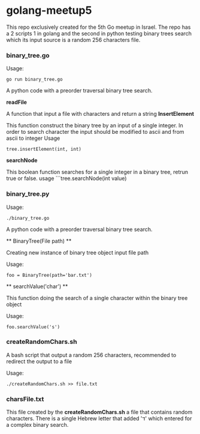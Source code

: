 # golang-meetup5 

This repo exclusively created for the 5th Go meetup in Israel. 
The repo has a 2 scripts 1 in golang and the second in python testing binary trees search which its input source
is a random 256 characters file.

### **binary_tree.go**
Usage:

```go run binary_tree.go ```

A python code with a preorder traversal binary tree search.

**readFile**

A function that input a file with characters and return a string
**InsertElement**

This function construct the binary tree by an input of a single integer.
In order to search character the input should be modified to ascii and from ascii to integer
Usage 

```tree.insertElement(int, int) ```

**searchNode**

This boolean function searches for a single integer in a binary tree, retrun true or false.
usage ```tree.searchNode(int value)
### **binary_tree.py**
Usage:

```./binary_tree.go ```

A python code with a preorder traversal binary tree search.

** BinaryTree(File path) **

Creating new instance of binary tree object input file path

Usage:

``` foo = BinaryTree(path='bar.txt') ```

** searchValue('char') **

This function doing the search of a single character within the binary tree object

Usage:

``` foo.searchValue('s') ```

### createRandomChars.sh ###

A bash script that output a random 256 characters, recommended to redirect the output to a file

Usage:

``` ./createRandomChars.sh >> file.txt ```

### charsFile.txt ###

This file created by the **createRandomChars.sh** a file that contains random characters.
There is a single Hebrew letter that added 'ד' which entered for a complex binary search.





